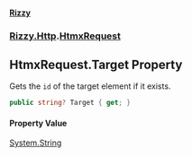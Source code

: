 #### [Rizzy](index.md 'index')
### [Rizzy.Http](Rizzy.Http.md 'Rizzy.Http').[HtmxRequest](Rizzy.Http.HtmxRequest.md 'Rizzy.Http.HtmxRequest')

## HtmxRequest.Target Property

Gets the `id` of the target element if it exists.

```csharp
public string? Target { get; }
```

#### Property Value
[System.String](https://docs.microsoft.com/en-us/dotnet/api/System.String 'System.String')